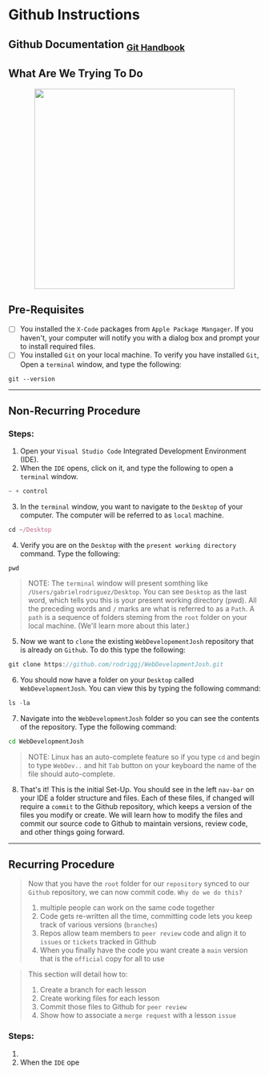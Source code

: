 # Github Instructions
## Github Documentation <sub>[Git Handbook](https://guides.github.com/introduction/git-handbook/)</sub>

## What Are We Trying To Do

<p align="center">
    <img src="https://user-images.githubusercontent.com/8760590/96662666-0f2bdc00-130c-11eb-9d65-db8f45b4c706.png" width=400 height=auto>
</p>

## Pre-Requisites
- [ ] You installed the `X-Code` packages from `Apple Package Mangager`. If you haven't, your computer will notify you with a dialog box and prompt your to install required files.
- [ ] You installed `Git` on your local machine. To verify you have installed `Git`, Open a `terminal` window, and type the following: 
```
git --version
```
---
## Non-Recurring Procedure

### Steps: 
1. Open your `Visual Studio Code` Integrated Development Environment (IDE).
2. When the `IDE` opens, click on it, and type the following to open a `terminal` window. 
```javascript
~ + control
```
3. In the `terminal` window, you want to navigate to the `Desktop` of your computer. The computer will be referred to as `local` machine. 
```javascript
cd ~/Desktop
```
4. Verify you are on the `Desktop` with the `present working directory` command. Type the following: 
```javascipt
pwd 
```

> NOTE: The `terminal` window will present somthing like `/Users/gabrielrodriguez/Desktop`. You can see `Desktop` as the last word, which tells you this is your present working directory (pwd). All the preceding words and `/` marks are what is referred to as a `Path`. A `path` is a sequence of folders steming from the `root` folder on your local machine. (We'll learn more about this later.)

5. Now we want to `clone` the existing `WebDevelopementJosh` repository that is already on `Github`. To do this type the following: 
```javascript
git clone https://github.com/rodriggj/WebDevelopmentJosh.git
```

6. You should now have a folder on your `Desktop` called `WebDevelopmentJosh`. You can view this by typing the following command: 

```javascript 
ls -la
```

7. Navigate into the `WebDevelopmentJosh` folder so you can see the contents of the repository. Type the following command: 
```bash
cd WebDevelopmentJosh
```

> NOTE: Linux has an auto-complete feature so if you type `cd` and begin to type `WebDev..` and hit `Tab` button on your keyboard the name of the file should auto-complete. 

8. That's it! This is the initial Set-Up. You should see in the left `nav-bar` on your IDE a folder structure and files. Each of these files, if changed will require a `commit` to the Github repository, which keeps a version of the files you modify or create. We will learn how to modify the files and commit our source code to Github to maintain versions, review code, and other things going forward.
----

## Recurring Procedure

> Now that you have the `root` folder for our `repository` synced to our `Github` repository, we can now commit code. `Why do we do this?`
>1. multiple people can work on the same code together 
>2. Code gets re-written all the time, committing code lets you keep track of various versions (`branches`)
>3. Repos allow team members to `peer review` code and align it to `issues` or `tickets` tracked in Github
>4. When you finally have the code you want create a `main` version that is the `official` copy for all to use

> This section will detail how to: 
>1. Create a branch for each lesson
>2. Create working files for each lesson
>3. Commit those files to Github for `peer review`
>4. Show how to associate a `merge request` with a lesson `issue`

### Steps: 
1. 
2. When the `IDE` ope